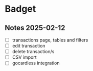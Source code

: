 # Badget

## Notes 2025-02-12

- [ ] transactions page, tables and filters
- [ ] edit transaction
- [ ] delete transaction/s
- [ ] CSV import
- [ ] gocardless integration
